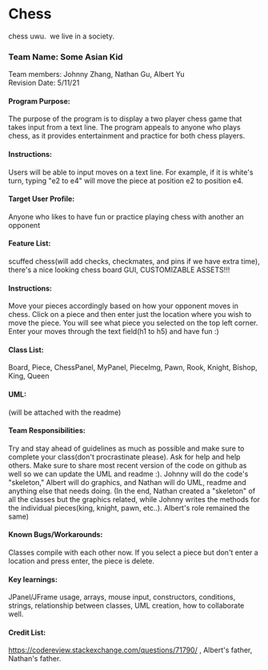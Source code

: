  # Chess 
chess uwu. 
we live in a society.
### Team Name: Some Asian Kid 
Team members: Johnny Zhang, Nathan Gu, Albert Yu \
Revision Date: 5/11/21


#### Program Purpose: 
The purpose of the program is to display a two player chess game that takes input from a text line. The program appeals to anyone who plays chess, as it provides entertainment and practice for both chess players.



#### Instructions: 
Users will be able to input moves on a text line. For example, if it is white's turn, typing "e2 to e4" will move the piece at position e2 to position e4.



#### Target User Profile: 
Anyone who likes to have fun or practice playing chess with another an opponent



#### Feature List: 
scuffed chess(will add checks, checkmates, and pins if we have extra time), there's a nice looking chess board GUI, CUSTOMIZABLE ASSETS!!!



#### Instructions: 
Move your pieces accordingly based on how your opponent moves in chess. Click on a piece and then enter just the location where you wish to move the piece. You will see what piece you selected on the top left corner. Enter your moves through the text field(h1 to h5) and have fun :) 



#### Class List: 
Board, Piece, ChessPanel, MyPanel, PieceImg, Pawn, Rook, Knight, Bishop, King, Queen



#### UML: 
(will be attached with the readme)



#### Team Responsibilities:
Try and stay ahead of guidelines as much as possible and make sure to complete your class(don't procrastinate please). Ask for help and help others. Make sure to share most recent version of the code on github as well so we can update the UML and readme :). Johnny will do the code's "skeleton," Albert will do graphics, and Nathan will do UML, readme and anything else that needs doing. (In the end, Nathan created a "skeleton" of all the classes but the graphics related, while Johnny writes the methods for the individual pieces(king, knight, pawn, etc..). Albert's role remained the same)



#### Known Bugs/Workarounds:
Classes compile with each other now. If you select a piece but don't enter a location and press enter, the piece is delete. 



#### Key learnings: 
JPanel/JFrame usage, arrays, mouse input, constructors, conditions, strings, relationship between classes, UML creation, how to collaborate well.



#### Credit List: 
https://codereview.stackexchange.com/questions/71790/  , Albert's father, Nathan's father.

  
